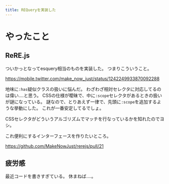 ```yaml
---
title: REQueryを実装した
---
```


# やったこと

## ReRE.js

ついかっとなってesquery相当のものを実装した。
つまりこういうこと。

<https://mobile.twitter.com/make_now_just/status/1242249933870092288>

地味に`:has`疑似クラスの扱いに悩んだ。
わざわざ相対セレクタに対応してるのは偉い‥‥と思う。
CSSの仕様が曖昧で、中に`:scope`セレクタがあるときの扱いが謎になっている。
謎なので、とりあえず一律で、先頭に`:scope`を追加するような挙動にした。
これが一番安定してるでしょ。

CSSセレクタがどういうアルゴリズムでマッチを行なっているかを知れたのでヨシ。

これ便利にするインターフェースを作りたいところ。

<https://github.com/MakeNowJust/rerejs/pull/21>

## 疲労感

最近コードを書きすぎている。
休まねば‥‥。
